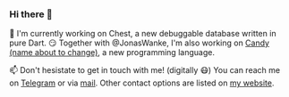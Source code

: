 ### Hi there 👋

🌱 I'm currently working on Chest, a new debuggable database written in pure Dart.
😏 Together with @JonasWanke, I'm also working on [Candy (name about to change)](https://github.com/JonasWanke/candy), a new programming language.

📫 Don't hesistate to get in touch with me! (digitally 😷)
You can reach me on [Telegram](https://t.me/marcelgarus) or via [mail](mailto:marcel.garus@gmail.com).
Other contact options are listed on [my website](https://marcelgarus.dev).

<!--
**marcelgarus/marcelgarus** is a ✨ _special_ ✨ repository because its `README.md` (this file) appears on your GitHub profile.

Here are some ideas to get you started:

- 🔭 I’m currently working on ...
- 🌱 I’m currently learning ...
- 👯 I’m looking to collaborate on ...
- 🤔 I’m looking for help with ...
- 💬 Ask me about ...
- 📫 How to reach me: ...
- 😄 Pronouns: ...
- ⚡ Fun fact: ...
-->
